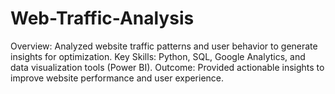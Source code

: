 # Web-Traffic-Analysis
Overview: Analyzed website traffic patterns and user behavior to generate insights for optimization. Key Skills: Python, SQL, Google Analytics, and data visualization tools (Power BI). Outcome: Provided actionable insights to improve website performance and user experience.

